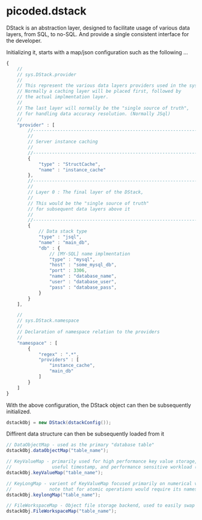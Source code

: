 # picoded.dstack

DStack is an abstraction layer, designed to facilitate usage of various data layers,
from SQL, to no-SQL. And provide a single consistent interface for the developer. 

Initializing it, starts with a map/json configuration such as the following ...

``` js
{
	//
	// sys.DStack.provider
	//
	// This represent the various data layers providers used in the system.
	// Normally a caching layer will be placed first, followed by
	// the actual implmentation layer.
	//
	// The last layer will normally be the "single source of truth",
	// for handling data accuracy resolution. (Normally JSql)
	//
	"provider" : [
		//--------------------------------------------------------------------------------
		//
		// Server instance caching
		//
		//--------------------------------------------------------------------------------
		{
			"type" : "StructCache",
			"name" : "instance_cache"
		},
		//--------------------------------------------------------------------------------
		//
		// Layer 0 : The final layer of the DStack,
		//
		// This would be the "single source of truth"
		// for subsequent data layers above it
		//
		//--------------------------------------------------------------------------------
		{
			// Data stack type
			"type" : "jsql",
			"name" : "main_db",
			"db" : {
				// [MY-SQL] name implmentation
				"type" : "mysql",
				"host" : "some_mysql_db",
				"port" : 3306,
				"name" : "database_name",
				"user" : "database_user",
				"pass" : "database_pass",
			}
		}
	],

	//
	// sys.DStack.namespace
	//
	// Declaration of namespace relation to the providers
	//
	"namespace" : [
		{
			"regex" : ".*",
			"providers" : [
				"instance_cache",
				"main_db"
			]
		}
	]
}
```

With the above configuration, the DStack object can then be subsequently initialized.

``` java
dstackObj = new DStack(dstackConfig());
```

Diffirent data structure can then be subsequently loaded from it

``` java
// DataObjectMap - used as the primary "database table"
dstackObj.dataObjectMap("table_name");

// KeyValueMap - primarily used for high performance key value storage, with expiration timestamp
//               useful timestamp, and performance sensitive workload (such as auth sessions)
dstackObj.keyValueMap("table_name");

// KeyLongMap - varient of KeyValueMap focused primarily on numerical values, and atomic operations
//              note that for atomic operations would require its namespace to be initialized with a single provider
dstackObj.keylongMap("table_name");

// FileWorkspaceMap - Object file storage backend, used to easily swap out storage backends from S3 to FileServers
dstackObj.FileWorkspaceMap("table_name");
```
